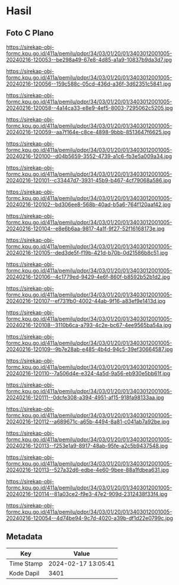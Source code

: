 # Hasil

## Foto C Plano

https://sirekap-obj-formc.kpu.go.id/411a/pemilu/pdpr/34/03/01/20/01/3403012001005-20240216-120053--be298a49-67e8-4d85-a1a9-10837b9da3d7.jpg

https://sirekap-obj-formc.kpu.go.id/411a/pemilu/pdpr/34/03/01/20/01/3403012001005-20240216-120056--159c588c-05cd-436d-a36f-3d62351c5841.jpg

https://sirekap-obj-formc.kpu.go.id/411a/pemilu/pdpr/34/03/01/20/01/3403012001005-20240216-120058--4a14ca33-e8e9-4ef5-8003-7295062c5205.jpg

https://sirekap-obj-formc.kpu.go.id/411a/pemilu/pdpr/34/03/01/20/01/3403012001005-20240216-120059--aa7f164e-c8ce-4898-9bbb-8513647f6625.jpg

https://sirekap-obj-formc.kpu.go.id/411a/pemilu/pdpr/34/03/01/20/01/3403012001005-20240216-120100--d04b5659-3552-4739-a1c6-fb3e5a009a34.jpg

https://sirekap-obj-formc.kpu.go.id/411a/pemilu/pdpr/34/03/01/20/01/3403012001005-20240216-120101--c33447d7-3931-45b9-b467-4cf79068a586.jpg

https://sirekap-obj-formc.kpu.go.id/411a/pemilu/pdpr/34/03/01/20/01/3403012001005-20240216-120102--bd306ee8-568b-40ad-b5a6-764f120aaf42.jpg

https://sirekap-obj-formc.kpu.go.id/411a/pemilu/pdpr/34/03/01/20/01/3403012001005-20240216-120104--e8e6b6aa-9817-4a1f-9f27-52f16168173e.jpg

https://sirekap-obj-formc.kpu.go.id/411a/pemilu/pdpr/34/03/01/20/01/3403012001005-20240216-120105--ded3de5f-f19b-421d-b70b-0d21586b8c51.jpg

https://sirekap-obj-formc.kpu.go.id/411a/pemilu/pdpr/34/03/01/20/01/3403012001005-20240216-120106--4c1779ed-9429-4e6f-860f-b8592b52b1d2.jpg

https://sirekap-obj-formc.kpu.go.id/411a/pemilu/pdpr/34/03/01/20/01/3403012001005-20240216-120107--ef731fb0-4002-44ab-9f16-a83ef9e1413d.jpg

https://sirekap-obj-formc.kpu.go.id/411a/pemilu/pdpr/34/03/01/20/01/3403012001005-20240216-120108--3110b6ca-a793-4c2e-bc67-4ee9565ba54a.jpg

https://sirekap-obj-formc.kpu.go.id/411a/pemilu/pdpr/34/03/01/20/01/3403012001005-20240216-120109--9b7e28ab-e485-4b4d-94c5-39ef30664587.jpg

https://sirekap-obj-formc.kpu.go.id/411a/pemilu/pdpr/34/03/01/20/01/3403012001005-20240216-120110--7a506d4e-e324-4a5d-9a56-eb930e5bb61f.jpg

https://sirekap-obj-formc.kpu.go.id/411a/pemilu/pdpr/34/03/01/20/01/3403012001005-20240216-120111--0dcfe308-a394-4951-af15-918fa98133aa.jpg

https://sirekap-obj-formc.kpu.go.id/411a/pemilu/pdpr/34/03/01/20/01/3403012001005-20240216-120112--a689671c-a65b-4494-8a81-c041ab7a92be.jpg

https://sirekap-obj-formc.kpu.go.id/411a/pemilu/pdpr/34/03/01/20/01/3403012001005-20240216-120113--f253e1a9-8917-48ab-95fe-a2c5b9437548.jpg

https://sirekap-obj-formc.kpu.go.id/411a/pemilu/pdpr/34/03/01/20/01/3403012001005-20240216-120113--527a32d6-edbe-4e60-9bee-88a1fdbea631.jpg

https://sirekap-obj-formc.kpu.go.id/411a/pemilu/pdpr/34/03/01/20/01/3403012001005-20240216-120114--81a03ce2-f9e3-47e2-909d-2312438f33f4.jpg

https://sirekap-obj-formc.kpu.go.id/411a/pemilu/pdpr/34/03/01/20/01/3403012001005-20240216-120054--4d74be94-9c7d-4020-a39b-df1d22e0799c.jpg


## Metadata

| Key        | Value               |
| ---------- | ------------------- |
| Time Stamp | 2024-02-17 13:05:41 |
| Kode Dapil | 3401                |



